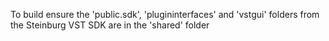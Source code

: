 To build ensure the 'public.sdk', 'plugininterfaces' and 'vstgui' 
folders from the 
Steinburg VST SDK are in the 'shared' folder
